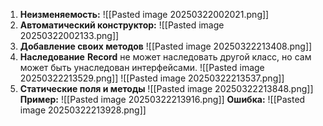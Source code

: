 
1. **Неизменяемость:**
![[Pasted image 20250322002021.png]]
2. **Автоматический конструктор:**
![[Pasted image 20250322002133.png]]
3. **Добавление своих методов**
![[Pasted image 20250322213408.png]]
4. **Наследование**
**Record** не может наследовать другой класс, но сам может быть унаследован интерфейсами.
![[Pasted image 20250322213529.png]]
![[Pasted image 20250322213537.png]]
5. **Статические поля и методы**
![[Pasted image 20250322213848.png]]
**Пример:**
![[Pasted image 20250322213916.png]]
**Ошибка:**
![[Pasted image 20250322213928.png]]


